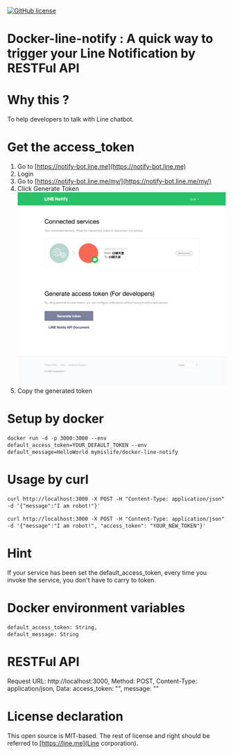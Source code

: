 [![GitHub license](https://img.shields.io/badge/license-MIT-blue.svg)](https://raw.githubusercontent.com/o1lab/xmysql/master/LICENSE)

# Docker-line-notify : A quick way to trigger your Line Notification by RESTFul API

# Why this ?

To help developers to talk with Line chatbot.

# Get the access_token
1. Go to [https://notify-bot.line.me](https://notify-bot.line.me)
2. Login
3. Go to [https://notify-bot.line.me/my/](https://notify-bot.line.me/my/) 
4. Click Generate Token ![image](step3.png)
5. Copy the generated token

# Setup by docker

```
docker run -d -p 3000:3000 --env default_access_token=YOUR_DEFAULT_TOKEN --env default_message=HelloWorld mymislife/docker-line-notify
```

# Usage by curl
```
curl http://localhost:3000 -X POST -H "Content-Type: application/json" -d '{"message":"I am robot!"}'
```
```
curl http://localhost:3000 -X POST -H "Content-Type: application/json" -d '{"message":"I am robot!", "access_token": "YOUR_NEW_TOKEN"}'
```

# Hint
If your service has been set the default_access_token, every time you invoke the service, you don't have to carry to token.

# Docker environment variables
    default_access_token: String,
    default_message: String

# RESTFul API
Request URL: http://localhost:3000,
Method: POST,
Content-Type: application/json,
Data:
    access_token: "",
    message: ""

# License declaration
This open source is MIT-based.
The rest of license and right should be referred to [https://line.me](Line corporation).